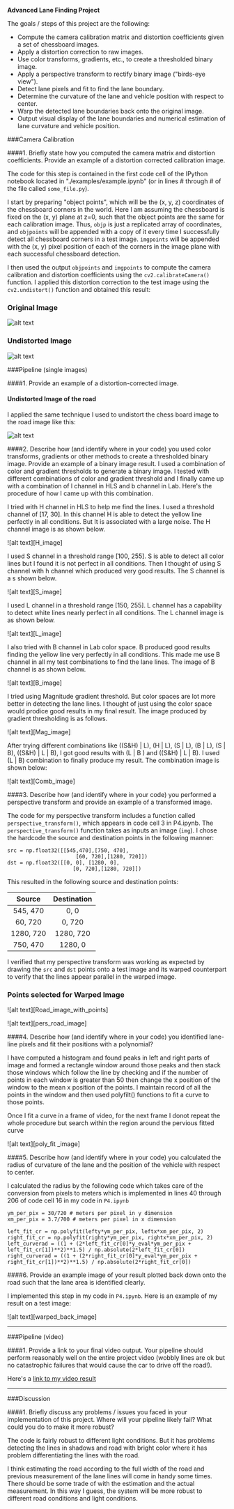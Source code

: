 
**Advanced Lane Finding Project**

The goals / steps of this project are the following:

* Compute the camera calibration matrix and distortion coefficients given a set of chessboard images.
* Apply a distortion correction to raw images.
* Use color transforms, gradients, etc., to create a thresholded binary image.
* Apply a perspective transform to rectify binary image ("birds-eye view").
* Detect lane pixels and fit to find the lane boundary.
* Determine the curvature of the lane and vehicle position with respect to center.
* Warp the detected lane boundaries back onto the original image.
* Output visual display of the lane boundaries and numerical estimation of lane curvature and vehicle position.

[//]: # (Image References)

[image1]: ./examples/undistort_output.png "Original Image"
[image2]: ./test_images/test1.jpg "Undistorted Image"
[image3]: ./test_images/test1.jpg "Undistorted Image of the road"
[image4]: ./examples/binary_combo_example.jpg "Binary Example"
[image5]: ./examples/warped_straight_lines.jpg "Warp Example"
[image6]: ./examples/color_fit_lines.jpg "Fit Visual"
[image7]: ./examples/example_output.jpg "Output"
[video1]: ./project_video.mp4 "Video"

###Camera Calibration

####1. Briefly state how you computed the camera matrix and distortion coefficients. Provide an example of a distortion corrected calibration image.

The code for this step is contained in the first code cell of the IPython notebook located in "./examples/example.ipynb" (or in lines # through # of the file called `some_file.py`).  

I start by preparing "object points", which will be the (x, y, z) coordinates of the chessboard corners in the world. Here I am assuming the chessboard is fixed on the (x, y) plane at z=0, such that the object points are the same for each calibration image.  Thus, `objp` is just a replicated array of coordinates, and `objpoints` will be appended with a copy of it every time I successfully detect all chessboard corners in a test image.  `imgpoints` will be appended with the (x, y) pixel position of each of the corners in the image plane with each successful chessboard detection.  

I then used the output `objpoints` and `imgpoints` to compute the camera calibration and distortion coefficients using the `cv2.calibrateCamera()` function.  I applied this distortion correction to the test image using the `cv2.undistort()` function and obtained this result: 

### Original Image

![alt text][image1]

### Undistorted Image

![alt text][Image2]

###Pipeline (single images)

####1. Provide an example of a distortion-corrected image.

#### Undistorted Image of the road

I applied the same technique I used to undistort the chess board image to the road image like this:

![alt text][image3]

####2. Describe how (and identify where in your code) you used color transforms, gradients or other methods to create a thresholded binary image.  Provide an example of a binary image result.
I used a combination of color and gradient thresholds to generate a binary image. I tested with different combinations of color and gradient threshold and I finally came up with a combination of l channel in HLS and b channel in Lab.  Here's the procedure of how I came up with this combination.

I tried with H channel in HLS to help me find the lines. I used a threshold channel of [17, 30]. In this channel H is able to detect the yellow line perfectly in all conditions. But It is associated with a large noise. The H channel image is as shown below.

![alt text][H_image]

I used S channel in a threshold range [100, 255]. S is able to detect all color lines but I found it is not perfect in all conditions. Then I thought of using S channel with h channel which produced very good results. The S channel is a s shown below.

![alt text][S_image]

I used L channel in a threshold range [150, 255]. L channel has a capability to detect white lines nearly perfect in all conditions. The L channel image is as shown below.

![alt text][L_image]

I also tried with B channel in Lab color space. B produced good results finding the yellow line very perfectly in all conditions. This made me use B channel in all my test combinations to find the lane lines. The image of B channel is as shown below.

![alt text][B_image]

I tried using Magnitude gradient threshold. But color spaces are lot more better in detecting the lane lines. I thought of just using the color space would prodice good results in my final result. The image produced by gradient thresholding is as follows.

![alt text][Mag_image]

After trying different combinations like ((S&H) | L), (H | L), (S | L), (B | L), (S | B), ((S&H) | L | B), I got good results with (L | B ) and ((S&H) | L | B). I used (L | B) combination to finally produce my result. The combination image is shown below:

![alt text][Comb_image]

####3. Describe how (and identify where in your code) you performed a perspective transform and provide an example of a transformed image.

The code for my perspective transform includes a function called `perspective_transform()`, which appears in code cell 3 in P4.ipynb. The `perspective_transform()` function takes as inputs an image (`img`).  I chose the hardcode the source and destination points in the following manner:

```
src = np.float32([[545,470],[750, 470],
                      [60, 720],[1280, 720]])
dst = np.float32([[0, 0], [1280, 0], 
                     [0, 720],[1280, 720]])

```
This resulted in the following source and destination points:

| Source        | Destination   | 
|:-------------:|:-------------:| 
| 545, 470      | 0, 0        | 
| 60, 720      | 0, 720      |
| 1280, 720     | 1280, 720      |
| 750, 470      | 1280, 0        |

I verified that my perspective transform was working as expected by drawing the `src` and `dst` points onto a test image and its warped counterpart to verify that the lines appear parallel in the warped image.

### Points selected for Warped Image

![alt text][Road_image_with_points]

![alt text][pers_road_image]

####4. Describe how (and identify where in your code) you identified lane-line pixels and fit their positions with a polynomial?

I  have computed a histogram and found peaks in left and right parts of image and formed a rectangle window around those peaks and then stack those windows which follow the line by checking and if the number of points in each window is greater than 50 then change the x position of the window to the mean x position of the points. I maintain record of all the points in the window and then used polyfilt() functions to fit a curve to those points.

Once I fit a curve in a frame of video, for the next frame I donot repeat the whole procedure but search within the region around the pervious fitted curve

![alt text][poly_fit _image]

####5. Describe how (and identify where in your code) you calculated the radius of curvature of the lane and the position of the vehicle with respect to center.

I calculated the radius by the following code which takes care of the conversion from pixels to meters which is implemented in lines 40 through 206 of code cell 16 in my code in `P4.ipynb`

```
ym_per_pix = 30/720 # meters per pixel in y dimension
xm_per_pix = 3.7/700 # meters per pixel in x dimension

left_fit_cr = np.polyfit(lefty*ym_per_pix, leftx*xm_per_pix, 2)
right_fit_cr = np.polyfit(righty*ym_per_pix, rightx*xm_per_pix, 2)
left_curverad = ((1 + (2*left_fit_cr[0]*y_eval*ym_per_pix + left_fit_cr[1])**2)**1.5) / np.absolute(2*left_fit_cr[0])
right_curverad = ((1 + (2*right_fit_cr[0]*y_eval*ym_per_pix + right_fit_cr[1])**2)**1.5) / np.absolute(2*right_fit_cr[0])

```


####6. Provide an example image of your result plotted back down onto the road such that the lane area is identified clearly.

I implemented this step in my code in `P4.ipynb`.  Here is an example of my result on a test image:

![alt text][warped_back_image]

---

###Pipeline (video)

####1. Provide a link to your final video output.  Your pipeline should perform reasonably well on the entire project video (wobbly lines are ok but no catastrophic failures that would cause the car to drive off the road!).

Here's a [link to my video result](./project_video.mp4)

---

###Discussion

####1. Briefly discuss any problems / issues you faced in your implementation of this project.  Where will your pipeline likely fail?  What could you do to make it more robust?

The code is fairly robust to different light conditions. But it has problems detecting the lines in shadows and road with bright color where it has problem differentiating the lines with the road.

I think estimating the road according to the full width of the road and previous measurement of the lane lines will come in handy some times. There should be some trade of with the estimation and the actual measurement. In this way I guess, the system will be more robust to different road conditions and light conditions. 

